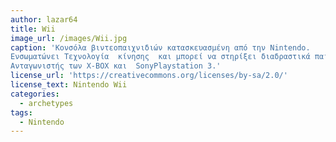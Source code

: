 ```yaml
---
author: lazar64
title: Wii
image_url: /images/Wii.jpg
caption: 'Κονσόλα βιντεοπαιχνιδιών κατασκευασμένη από την Nintendo. 
Ενσωματώνει Τεχνολογία  κίνησης  και μπορεί να στηρίξει διαδραστικά παιχνίδια. 
Ανταγωνιστής των X-BOX και  SonyPlaystation 3.'
license_url: 'https://creativecommons.org/licenses/by-sa/2.0/'
license_text: Nintendo Wii
categories:
  - archetypes
tags:
  - Nintendo
---
```

